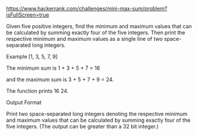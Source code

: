 https://www.hackerrank.com/challenges/mini-max-sum/problem?isFullScreen=true

Given five positive integers, find the minimum and maximum values that can be calculated by summing exactly four of the five integers. Then print the respective minimum and maximum values as a single line of two space-separated long integers.

Example [1, 3, 5, 7, 9]

The minimum sum is 
1 + 3 + 5 + 7 = 16 

and the maximum sum is 
3 + 5 + 7 + 9 = 24. 

The function prints 16 24.

Output Format

Print two space-separated long integers denoting the respective minimum and maximum values that can be calculated by summing exactly four of the five integers. (The output can be greater than a 32 bit integer.)


